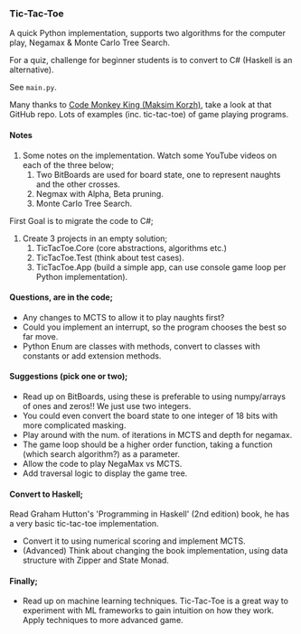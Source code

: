 ### Tic-Tac-Toe

A quick Python implementation, supports two algorithms for the computer play,
Negamax & Monte Carlo Tree Search.

For a quiz, challenge for beginner students is to convert to C# (Haskell is an alternative).

See ```main.py```.

Many thanks to [Code Monkey King (Maksim Korzh)](https://github.com/maksimKorzh), take
a look at that GitHub repo. Lots of examples (inc. tic-tac-toe) of game playing programs.


#### Notes

1. Some notes on the implementation. Watch some YouTube videos on each
   of the three below;
   1. Two BitBoards are used for board state, one to represent
      naughts and the other crosses.
   2. Negmax with Alpha, Beta pruning.
   3. Monte Carlo Tree Search.

First Goal is to migrate the code to C#; 

1. Create 3 projects in an empty solution; 
   1. TicTacToe.Core (core abstractions, algorithms etc.)
   2. TicTacToe.Test (think about test cases).
   3. TicTacToe.App (build a simple app, can use console game loop per Python implementation).

#### Questions, are in the code;

- Any changes to MCTS to allow it to play naughts first?
- Could you implement an interrupt, so the program chooses the best so far move.
- Python Enum are classes with methods, convert to classes with constants or
  add extension methods.
  
  
#### Suggestions (pick one or two);
   
- Read up on BitBoards, using these is preferable to using numpy/arrays
  of ones and zeros!! We just use two integers.
- You could even convert the board state to one integer of 18 bits with
  more complicated masking.
- Play around with the num. of iterations in MCTS and depth for negamax.
- The game loop should be a higher order function, taking a function 
  (which search algorithm?) as a parameter.
- Allow the code to play NegaMax vs MCTS.
- Add traversal logic to display the game tree.


#### Convert to Haskell;

Read Graham Hutton's 'Programming in Haskell' (2nd edition) book,
he has a very basic tic-tac-toe implementation.

- Convert it to using numerical scoring and implement MCTS.
- (Advanced) Think about changing the book implementation, using data structure with Zipper
  and State Monad.


#### Finally;

- Read up on machine learning techniques. Tic-Tac-Toe is a great
  way to experiment with ML frameworks to gain intuition on how they
  work. Apply techniques to more advanced game.
